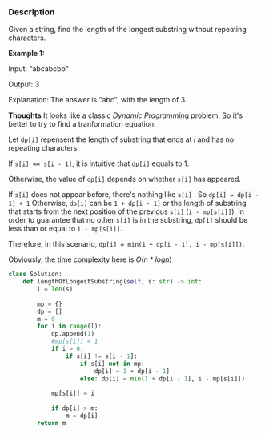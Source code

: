### Description
Given a string, find the length of the longest substring without repeating characters.

**Example 1:**

Input: "abcabcbb"

Output: 3 

Explanation:  The answer is "abc", with the length of 3.

**Thoughts**
It looks like a classic *Dynamic Programmin*g problem. So it's better to try to find a tranformation equation.

Let `dp[i]` repensent the length of substring that ends at *i* and has no repeating characters. 

If `s[i] == s[i - 1]`, it is intuitive that `dp[i]` equals to 1.

Otherwise, the value of `dp[i]` depends on whether `s[i]` has appeared.

If `s[i]` does not appear before, there's nothing like `s[i]` . So `dp[i] = dp[i - 1] + 1`
Otherwise, `dp[i]` can be `1 + dp[i - 1]` or the length of substring that starts from the next position of the previous `s[i]` (`i - mp[s[i]]`). In order to guarantee that no other `s[i]` is in the substring, 
`dp[i]` should be less than or equal to `i - mp[s[i]]`. 

Therefore, in this scenario, `dp[i] = min(1 + dp[i - 1], i - mp[s[i]])`.

Obviously, the time complexity here is $O(n * log n)$



```python
class Solution:
    def lengthOfLongestSubstring(self, s: str) -> int:
        l = len(s)
        
        mp = {}
        dp = []
        m = 0
        for i in range(l): 
            dp.append(1)
            #mp[s[i]] = 1
            if i > 0:
                if s[i] != s[i - 1]:
                    if s[i] not in mp:
                        dp[i] = 1 + dp[i - 1]
                    else: dp[i] = min(1 + dp[i - 1], i - mp[s[i]])
                        
            mp[s[i]] = i
                
            if dp[i] > m:
                m = dp[i]
        return m
```

